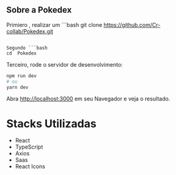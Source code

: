 ## Sobre a Pokedex

Primiero , realizar um ```bash 
git clone https://github.com/Cr-collab/Pokedex.git 
```

Segundo ```bash 
cd  Pokedex 
```

Terceiro, rode o  servidor de desenvolvimento:

```bash
npm run dev
# ou
yarn dev
```

Abra [http://localhost:3000](http://localhost:3000) em  seu Navegador e veja o resultado.

# Stacks Utilizadas

- React
- TypeScript
- Axios
- Saas
- React Icons
